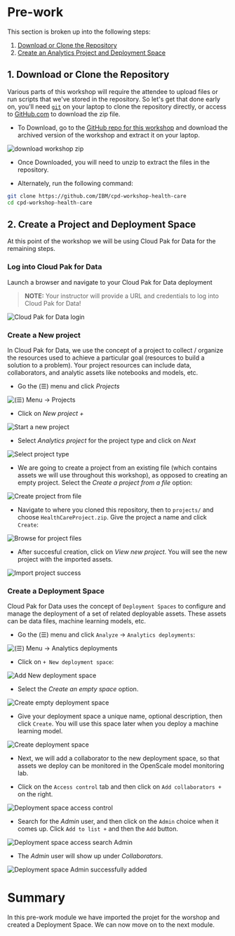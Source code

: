 # Pre-work

This section is broken up into the following steps:

1. [Download or Clone the Repository](#1-download-or-clone-the-repository)
1. [Create an Analytics Project and Deployment Space](#2-create-a-project-and-deployment-space)

## 1. Download or Clone the Repository

Various parts of this workshop will require the attendee to upload files or run scripts that we've stored in the repository. So let's get that done early on, you'll need [`git`](https://git-scm.com) on your laptop to clone the repository directly, or access to [GitHub.com](https://github.com/) to download the zip file.

* To Download, go to the [GitHub repo for this workshop](https://github.com/IBM/cpd-workshop-health-care) and download the archived version of the workshop and extract it on your laptop.

![download workshop zip](../.gitbook/assets/images/pre-work/cpd-git-zip-download.png)

* Once Downloaded, you will need to unzip to extract the files in the repository.

* Alternately, run the following command:

```bash
git clone https://github.com/IBM/cpd-workshop-health-care
cd cpd-workshop-health-care
```

## 2. Create a Project and Deployment Space

At this point of the workshop we will be using Cloud Pak for Data for the remaining steps.

### Log into Cloud Pak for Data

Launch a browser and navigate to your Cloud Pak for Data deployment

> **NOTE:** Your instructor will provide a URL and credentials to log into Cloud Pak for Data!

![Cloud Pak for Data login](../.gitbook/assets/images/pre-work/cpd-login.png)

### Create a New project

In Cloud Pak for Data, we use the concept of a project to collect / organize the resources used to achieve a particular goal (resources to build a solution to a problem). Your project resources can include data, collaborators, and analytic assets like notebooks and models, etc.

* Go the (☰) menu and click *Projects*

![(☰) Menu -> Projects](../.gitbook/assets/images/pre-work/cpd-projects-menu.png)

* Click on *New project +*

![Start a new project](../.gitbook/assets/images/pre-work/cpd-new-project.png)

* Select *Analytics project* for the project type and click on *Next*

![Select project type](../.gitbook/assets/images/pre-work/cpd-project-type.png)

* We are going to create a project from an existing file (which contains assets we will use throughout this workshop), as opposed to creating an empty project. Select the _*Create a project from a file*_ option:

![Create project from file](../.gitbook/assets/images/pre-work/cpd-create-project-from-sample.png)

* Navigate to where you cloned this repository, then to `projects/` and choose `HealthCareProject.zip`. Give the project a name and click `Create`:

![Browse for project files](../.gitbook/assets/images/pre-work/cpd-import-project.png)

* After succesful creation, click on *View new project*. You will see the new project with the imported assets.

![Import project success](../.gitbook/assets/images/pre-work/cpd-import-project-success.png)

### Create a Deployment Space

Cloud Pak for Data uses the concept of `Deployment Spaces` to configure and manage the deployment of a set of related deployable assets. These assets can be data files, machine learning models, etc.

* Go the (☰) menu and click `Analyze` -> `Analytics deployments`:

![(☰) Menu -> Analytics deployments](../.gitbook/assets/images/pre-work/cpd-choose-analytics-deployments.png)

* Click on `+ New deployment space`:

![Add New deployment space](../.gitbook/assets/images/pre-work/cpd-add-new-deployment-space.png)

* Select the _*Create an empty space*_ option.

![Create empty deployment space](../.gitbook/assets/images/pre-work/cpd-create-empty-deployment-space.png)

* Give your deployment space a unique name, optional description, then click `Create`. You will use this space later when you deploy a machine learning model.

![Create deployment space](../.gitbook/assets/images/pre-work/cpd-create-deployment-space.png)

* Next, we will add a collaborator to the new deployment space, so that assets we deploy can be monitored in the OpenScale model monitoring lab.

* Click on the `Access control` tab and then click on `Add collaborators +` on the right.

![Deployment space access control](../.gitbook/assets/images/pre-work/cpd-deployment-space-access-control.png)

* Search for the *Admin* user, and then click on the `Admin` choice when it comes up. Click `Add to list +` and then the `Add` button.

![Deployment space access search Admin](../.gitbook/assets/images/pre-work/cpd-access-search-admin.png)

* The *Admin* user will show up under *Collaborators*.

![Deployment space Admin successfully added](../.gitbook/assets/images/pre-work/cpd-collaborator-added.png)

# Summary

In this pre-work module we have imported the projet for the worshop and created a Deployment Space. We can now move on to the next module.

